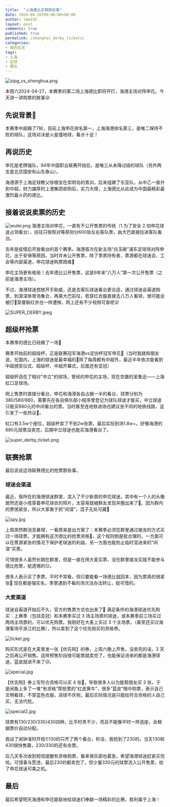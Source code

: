 ```yaml
---
title:  "上海德比买票那些事"
date: 2024-04-26T00:00:00+08:00
author: lmm333
layout: post
comments: true
published: true
permalink: /shanghai_derby_tickets/
categories:
- 我的生活
tags:
- 上海
- 足球
- 德比
---
```

![sipg_vs_shenghua.png](../images/2024-04-26-shanghai_derby_tickets/sipg_vs_shenghua.png)

本周六2024-04-27，本赛季的第二场上海德比即将开打，海港主场对阵申花。今天讲一讲购票的故事😜

## 先说背景👀
本赛季中超踢了7轮，目前上海申花排名第一，上海海港排名第三，是唯二保持不败的球队，这场对决是火星撞地球，看点十足！
<!--more-->

## 再说历史
申花是老牌强队，94年中国职业联赛开始后，是唯三从未降过级的球队（另外两支是北京国安和山东泰山）。

海港源于上海足球教父徐根宝在崇明岛的青训，后来组建了东亚队，从中乙一直升到中超，财力雄厚的上港集团收购后，实力大增，上海德比从此成为中国最精彩最激烈最火药的德比。

## 接着说说卖票的历史
![wulei.png](../images/2024-04-26-shanghai_derby_tickets/wulei.png)
海港主场对申花，一直有不公开售票的传统（1.为了安全 2.怕申花球迷占领看台），往往只按照对等原则分600张左右客队票，由大巴直接拉进客队看台。

去年是疫情后开放看台的首个赛季。海港首次在新主场“白玉碗”浦东足球场对阵申花，出于安保等原因，当时并未公开售票，除了季票持有者，票源都在球迷会、工会等内部渠道，申花球迷购票困难🤔

申花主场更有格局！去年德比公开售票，这是9年来“八万人”第一次公开售票（之前是海港主场）。

不过，海港球迷想放开手助威，还是去客队球迷看台更合适，通过球迷会渠道购票，到源深体育场集合，再乘大巴前往，若穿红衣服直接去八万人看球，很可能会被打🤕穿曼联红衣也一样遭殃，网上还有不少视频可查呢😲

![SUPER_DERBY.jpeg](../images/2024-04-26-shanghai_derby_tickets/SUPER_DERBY.jpeg)

## 超级杯抢票
本赛季的德比已经踢了一场🎉

赛季开始前的超级杯，正是联赛冠军海港vs足协杯冠军申花👏（当时我就和朋友说，在国内，上海的球迷是最幸福的🥰除了每周都有中超外，最近半年依次能看到中超颁奖仪式、超级杯、中超开幕式，后面还有亚冠）

超级杯选在了相对"中立"的球场，曾经的申花的主场，现在空置的圣鲁迅——上海虹口足球场。

网上售票时直接分看台，申花和海港各自占据一半的看台，球票分别为380/580/880，需要先在各自俱乐部小程序里登记为球队球迷才能买，中立球迷只能买880元的中间看台的票。当时甚至连地铁进场也建议坐不同的地铁线路，这引发了一些热议🤔。

虹口有3.5w个座位，超级杯卖了不到2w张票，最后实际到场1.8w+。好像海港的880元球票没卖完，后期中立球迷也能买海港看台了。

![super_derby_ticket.png](../images/2024-04-26-shanghai_derby_tickets/super_derby_ticket.png)

## 联赛抢票
最后说说这场联赛德比的抢票那些事。

### 球迷会渠道
最近，我所在的海港球迷群里，混入了不少新晋的申花球迷，其中有一个人的头像居然还是小孩穿着申花球衣的照片，太容易就被群友发现并圈出来了🧐。因为群内的票很紧张，所以大家勇于抓“间谍”，混子无处可藏🤷

![spy.jpg](../images/2024-04-26-shanghai_derby_tickets/spy.jpg)

上周突然群消息暴增，一看原来是出方案了：本赛季必须在群里通过接龙的方式买过一场球票，才能拥有这次德比的抢票资格🎫，这个规则倒是挺合理的，一方面可以在票源紧张的情况下保护老球迷的利益，另一方面也能防止临时混进来的“间谍”买票。

可惜很多人虽然长期在群里，但是一直在用大麦买票，没在群里接龙买就不能参与德比抢票，挺遗憾的😔。

很多人表示买了季票，平时不常看，但只要能看一场德比就回本，因为票真的很紧张🎫 现在都是强实名，季票遇到不看的场次没办法转让，挺可惜的。

### 大麦渠道

球迷会渠道开始后不久，官方的售票方式也出来了🎫 满足条件的海港球迷优先购买：上赛季（包括亚冠）和本赛季买过 3 场主场票的球迷，或本赛季前三场买过两场主场票的，可以优先购票。我刚好在大麦上买过 3 个主场票，（甚至还买过海港客场平浙江的比赛），所以拿到了这个优先购买的资格😎。

![ticket.jpg](../images/2024-04-26-shanghai_derby_tickets/ticket.jpg)

购买形式是在大麦里发一张【优先购】的券，上周六晚上开售，没卖完的话，3 天之后再公开销售。这样预售阶段很可能票就卖完了，也能保证进来的都是海港球迷，蓝皮就进不来了😒。

![special.jpg](../images/2024-04-26-shanghai_derby_tickets/special.jpg)

【优先购】券上写符合资格可以买 4 张🤔，导致很多人以为能帮朋友买 3 张，于是闲鱼上多了一堆“有资格”帮抢票的“红皮黄牛”，很多“蓝皮”暗中购票，表示自己文明看球，不穿蓝色衣服，进球不庆祝，最后实际情况是只能给符合资格的人自己买，无法代抢。

![special2.jpg](../images/2024-04-26-shanghai_derby_tickets/special2.jpg)

球票有130/230/330/430四种，比平时贵不少，而且不能像平时一样选座，会根据票价自动分配。

我设了闹钟准时开抢⏰130的只开了两个看台，秒没，我抢到了230的。当天130和430很快售罄，230/330的还有余票。

后几天多次收到短信提醒有资格购票，看来俱乐部也着急，希望海港球迷赶紧买完哈。可惜事与愿违，最后230的都卖完了，但少量330元的球票流入公开售票，给了申花球迷可乘之机。

## 最后

最后希望明天海港和申花能联袂给球迷们奉献一场精彩的比赛，胜利属于上海！